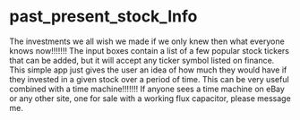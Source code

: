 # past_present_stock_Info
The investments we all wish we made if we only knew then what everyone knows now!!!!!!!
The input boxes contain a list of a few popular stock tickers that can be added, but it will accept any ticker symbol listed on finance. 
This simple app just gives the user an idea of how much they would have if they invested in a given stock over a period of time. This can be very useful combined with a 
time machine!!!!!!! If anyone sees a time machine on eBay or any other site, one for sale with a working flux capacitor, please message me.
